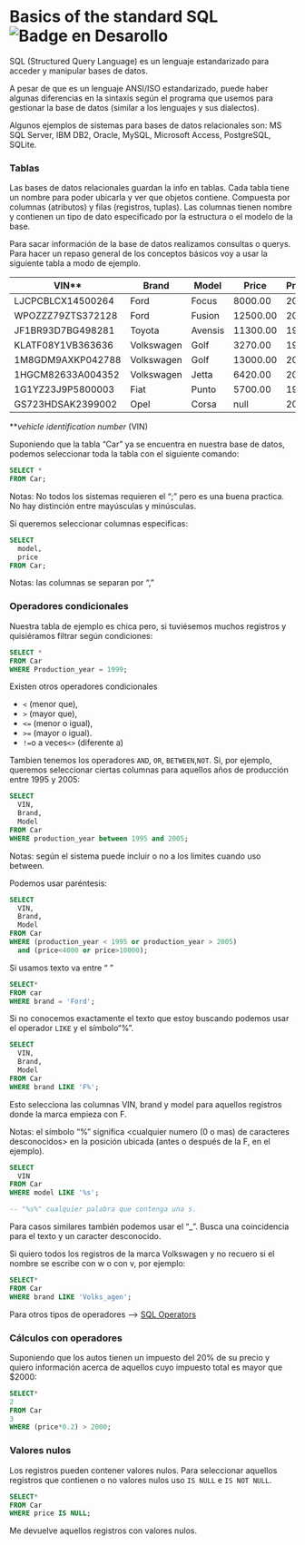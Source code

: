 # B**asics of the standard SQL** ![Badge en Desarollo](https://img.shields.io/badge/STATUS-EN%20DESAROLLO-green)

SQL (Structured Query Language) es un lenguaje estandarizado para acceder y manipular bases de datos.

A pesar de que es un lenguaje ANSI/ISO estandarizado, puede haber algunas diferencias en la sintaxis según el programa que usemos para gestionar la base de datos (similar a los lenguajes y sus dialectos). 

Algunos ejemplos de sistemas para bases de datos relacionales son: MS SQL Server, IBM DB2, Oracle, MySQL, Microsoft Access, PostgreSQL, SQLite.


### Tablas
Las bases de datos relacionales guardan la info en tablas. Cada tabla tiene un nombre para poder ubicarla y ver que objetos contiene. Compuesta por columnas (atributos) y filas (registros, tuplas). Las columnas tienen nombre y contienen un tipo de dato especificado por la estructura o el modelo de la base.

Para sacar información de la base de datos realizamos consultas o querys. Para hacer un repaso general de los conceptos básicos voy a usar la siguiente tabla a modo de ejemplo.

| VIN** | Brand | Model | Price | Production_year |
| --- | --- | --- | --- | --- |
| LJCPCBLCX14500264 | Ford | Focus | 8000.00 | 2005 |
| WPOZZZ79ZTS372128 | Ford | Fusion | 12500.00 | 2008 |
| JF1BR93D7BG498281 | Toyota | Avensis | 11300.00 | 1999 |
| KLATF08Y1VB363636 | Volkswagen | Golf | 3270.00 | 1992 |
| 1M8GDM9AXKP042788 | Volkswagen | Golf | 13000.00 | 2010 |
| 1HGCM82633A004352 | Volkswagen | Jetta | 6420.00 | 2003 |
| 1G1YZ23J9P5800003 | Fiat | Punto | 5700.00 | 1999 |
| GS723HDSAK2399002 | Opel | Corsa | null | 2007 |

***vehicle identification number* (VIN)

Suponiendo que la tabla “Car” ya se encuentra en nuestra base de datos, podemos seleccionar toda la tabla con el siguiente comando:

```sql
SELECT *
FROM Car;
```

Notas: No todos los sistemas requieren el “;” pero es una buena practica. No hay distinción entre mayúsculas y minúsculas.

Si queremos seleccionar columnas especificas:

```sql
SELECT 
  model,
  price
FROM Car;
```

Notas: las columnas se separan por “,”

### Operadores condicionales

Nuestra tabla de ejemplo es chica pero, si tuviésemos muchos registros y quisiéramos filtrar según condiciones:

```sql
SELECT *
FROM Car
WHERE Production_year = 1999;
```

Existen otros operadores condicionales

- `<` (menor que),
- `>` (mayor que),
- `<=` (menor o igual),
- `>=` (mayor o igual).
- `!=`o a veces`<>` (diferente a)

Tambien tenemos los operadores `AND`, `OR`, `BETWEEN`,`NOT`. Si, por ejemplo, queremos seleccionar ciertas columnas para aquellos años de producción entre 1995 y 2005:

```sql
SELECT
  VIN,
  Brand,
  Model
FROM Car
WHERE production_year between 1995 and 2005;
```

Notas: según el sistema puede incluir o no a los limites cuando uso between. 

Podemos usar paréntesis:

```sql
SELECT
  VIN,
  Brand,
  Model
FROM Car
WHERE (production_year < 1995 or production_year > 2005)
  and (price<4000 or price>10000);
```

Si usamos texto va entre “ ”

```sql
SELECT*
FROM car
WHERE brand = 'Ford';
```

Si no conocemos exactamente el texto que estoy buscando podemos usar el operador `LIKE` y  el símbolo“%”. 

```sql
SELECT
  VIN,
  Brand,
  Model
FROM Car
WHERE brand LIKE 'F%';
```

Esto selecciona las columnas VIN, brand y model para aquellos registros donde la marca empieza con F.

Notas: el símbolo “%” significa <cualquier numero (0 o mas) de caracteres desconocidos> en la posición ubicada (antes o después de la F, en el ejemplo).

```sql
SELECT
  VIN
FROM Car
WHERE model LIKE '%s'; 

-- "%s%" cualquier palabra que contenga una s.
```

Para casos similares también podemos usar el “_”. Busca una coincidencia para el texto y un caracter desconocido. 

 Si quiero todos los registros de la marca Volkswagen y no recuero si el nombre se escribe con w o con v, por ejemplo:

```sql
SELECT*
FROM Car
WHERE brand LIKE 'Volks_agen';
```

Para otros tipos de operadores --> [SQL Operators](https://www.w3schools.com/sql/sql_operators.asp)

### Cálculos con operadores

Suponiendo que los autos tienen un impuesto del 20% de su precio y quiero información acerca de aquellos cuyo impuesto total es mayor que $2000:

```sql
SELECT*
2
FROM Car
3
WHERE (price*0.2) > 2000;
```

### Valores nulos

Los registros pueden contener valores nulos. Para seleccionar aquellos registros que contienen o no valores nulos uso `IS NULL`
e `IS NOT NULL`.

```sql
SELECT*
FROM Car
WHERE price IS NULL;
```

Me devuelve aquellos registros con valores nulos.
